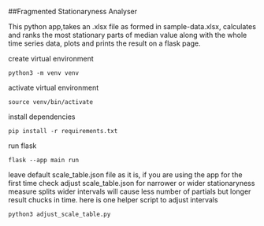 ##Fragmented Stationaryness Analyser

This python app,takes an .xlsx file as formed in sample-data.xlsx, calculates and ranks the most stationary parts of median value along with the whole time series data, plots and prints the result on a flask page.

create virtual environment
```
python3 -m venv venv
```
activate virtual environment
```
source venv/bin/activate
```
install dependencies
```
pip install -r requirements.txt
```
run flask
```
flask --app main run
```

leave default scale_table.json file as it is, if you are using the app for the first time
check adjust scale_table.json for narrower or wider stationaryness measure splits
wider intervals will cause less number of partials but longer result chucks in time. 
here is one helper script to adjust intervals
```
python3 adjust_scale_table.py
```

